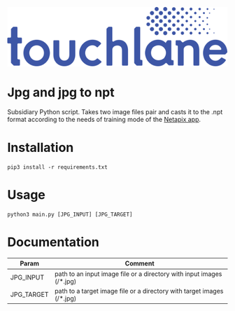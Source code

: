 ![LOGO](https://github.com/touchlane/NetapixTools/blob/master/Assets/logo.svg)

# Jpg and jpg to npt

Subsidiary Python script. Takes two image files pair and casts it to the .npt format according to the needs of training mode of the [Netapix app](https://github.com/touchlane/Netapix).  

# Installation

```
pip3 install -r requirements.txt
```

# Usage

```
python3 main.py [JPG_INPUT] [JPG_TARGET]
```

# Documentation

| Param | Comment |
| ------------- | ------------- |
| JPG_INPUT | path to an input image file or a directory with input images (/*.jpg)|
| JPG_TARGET | path to a target image file or a directory with target images (/*.jpg)|
